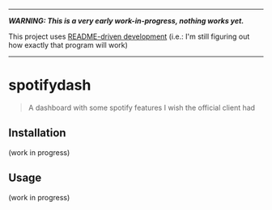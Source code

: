 ----------

***WARNING: This is a very early work-in-progress, nothing works yet.***

This project uses [README-driven development](https://tom.preston-werner.com/2010/08/23/readme-driven-development.html)
(i.e.: I'm still figuring out how exactly that program will work)

----------

# spotifydash

> A dashboard with some spotify features I wish the official client had

## Installation

(work in progress)

## Usage

(work in progress)

